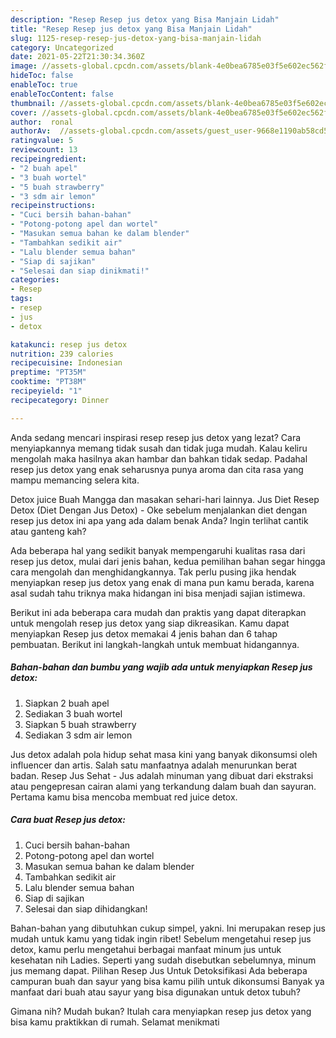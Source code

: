 ```yaml
---
description: "Resep Resep jus detox yang Bisa Manjain Lidah"
title: "Resep Resep jus detox yang Bisa Manjain Lidah"
slug: 1125-resep-resep-jus-detox-yang-bisa-manjain-lidah
category: Uncategorized
date: 2021-05-22T21:30:34.360Z
image: //assets-global.cpcdn.com/assets/blank-4e0bea6785e03f5e602ec562f230caae08da540cada707380b4fe1bbebba43da.png
hideToc: false
enableToc: true
enableTocContent: false
thumbnail: //assets-global.cpcdn.com/assets/blank-4e0bea6785e03f5e602ec562f230caae08da540cada707380b4fe1bbebba43da.png
cover: //assets-global.cpcdn.com/assets/blank-4e0bea6785e03f5e602ec562f230caae08da540cada707380b4fe1bbebba43da.png
author:  ronal
authorAv:  //assets-global.cpcdn.com/assets/guest_user-9668e1190ab58cd58d666d5934e79c79da2e02f4421a6ed9abc4b163da97d6e7.png
ratingvalue: 5
reviewcount: 13
recipeingredient:
- "2 buah apel"
- "3 buah wortel"
- "5 buah strawberry"
- "3 sdm air lemon"
recipeinstructions:
- "Cuci bersih bahan-bahan"
- "Potong-potong apel dan wortel"
- "Masukan semua bahan ke dalam blender"
- "Tambahkan sedikit air"
- "Lalu blender semua bahan"
- "Siap di sajikan"
- "Selesai dan siap dinikmati!"
categories:
- Resep
tags:
- resep
- jus
- detox

katakunci: resep jus detox 
nutrition: 239 calories
recipecuisine: Indonesian
preptime: "PT35M"
cooktime: "PT38M"
recipeyield: "1"
recipecategory: Dinner

---
```



Anda sedang mencari inspirasi resep resep jus detox yang lezat? Cara menyiapkannya memang tidak susah dan tidak juga mudah. Kalau keliru mengolah maka hasilnya akan hambar dan bahkan tidak sedap. Padahal resep jus detox yang enak seharusnya punya aroma dan cita rasa yang mampu memancing selera kita.


Detox juice Buah Mangga dan masakan sehari-hari lainnya. Jus Diet Resep Detox (Diet Dengan Jus Detox) - Oke sebelum menjalankan diet dengan resep jus detox ini apa yang ada dalam benak Anda? Ingin terlihat cantik atau ganteng kah?

Ada beberapa hal yang sedikit banyak mempengaruhi kualitas rasa dari resep jus detox, mulai dari jenis bahan, kedua pemilihan bahan segar hingga cara mengolah dan menghidangkannya. Tak perlu pusing jika hendak menyiapkan resep jus detox yang enak di mana pun kamu berada, karena asal sudah tahu triknya maka hidangan ini bisa menjadi sajian istimewa.


Berikut ini ada beberapa cara mudah dan praktis yang dapat diterapkan untuk mengolah resep jus detox yang siap dikreasikan. Kamu dapat menyiapkan Resep jus detox memakai 4 jenis bahan dan 6 tahap pembuatan. Berikut ini langkah-langkah untuk membuat hidangannya.

<!--inarticleads1-->

##### Bahan-bahan dan bumbu yang wajib ada untuk menyiapkan Resep jus detox:

1. Siapkan 2 buah apel
1. Sediakan 3 buah wortel
1. Siapkan 5 buah strawberry
1. Sediakan 3 sdm air lemon


Jus detox adalah pola hidup sehat masa kini yang banyak dikonsumsi oleh influencer dan artis. Salah satu manfaatnya adalah menurunkan berat badan. Resep Jus Sehat - Jus adalah minuman yang dibuat dari ekstraksi atau pengepresan cairan alami yang terkandung dalam buah dan sayuran. Pertama kamu bisa mencoba membuat red juice detox. 

<!--inarticleads2-->

##### Cara buat Resep jus detox:

1. Cuci bersih bahan-bahan
1. Potong-potong apel dan wortel
1. Masukan semua bahan ke dalam blender
1. Tambahkan sedikit air
1. Lalu blender semua bahan
1. Siap di sajikan
1. Selesai dan siap dihidangkan!

Bahan-bahan yang dibutuhkan cukup simpel, yakni. Ini merupakan resep jus mudah untuk kamu yang tidak ingin ribet! Sebelum mengetahui resep jus detox, kamu perlu mengetahui berbagai manfaat minum jus untuk kesehatan nih Ladies. Seperti yang sudah disebutkan sebelumnya, minum jus memang dapat. Pilihan Resep Jus Untuk Detoksifikasi Ada beberapa campuran buah dan sayur yang bisa kamu pilih untuk dikonsumsi Banyak ya manfaat dari buah atau sayur yang bisa digunakan untuk detox tubuh? 

Gimana nih? Mudah bukan? Itulah cara menyiapkan resep jus detox yang bisa kamu praktikkan di rumah. Selamat menikmati
